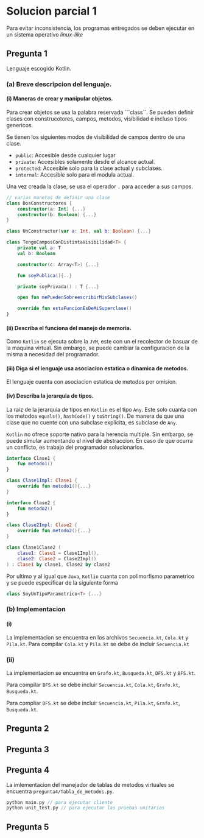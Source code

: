 # Solucion parcial 1
Para evitar inconsistencia, los programas entregados se deben ejecutar en un sistema operativo _linux-like_

## Pregunta 1
Lenguaje escogido Kotlin.

### (a) Breve descripcion del lenguaje.
#### (i) Maneras de crear y manipular objetos.

Para crear objetos se usa la palabra reservada ```class``. Se pueden definir clases con construcotores, campos, metodos, visibilidad e incluso tipos genericos. 

Se tienen los siguientes modos de visibilidad de campos dentro de una clase.

- ```public```: Accesible desde cualquier lugar
- ```private```: Accesibles solamente desde el alcance actual.
- ```protected```: Accesible solo para la clase actual y subclases.
- ```internal```: Accesible solo para el modula actual.

Una vez creada la clase, se usa el operador ```.``` para acceder a sus campos.

```kt
// varias maneras de definir una clase
class DosConstructores {
    constructor(a: Int) {...}
    constructor(b: Boolean) {...}
}

class UnConstructur(var a: Int, val b: Boolean) {...}

class TengoCamposConDistintaVisibilidad<T> {
    private val a: T
    val b: Boolean

    constructor(c: Array<T>) {...}

    fun soyPublica(){..}

    private soyPrivada() : T {...}

    open fun mePuedenSobreescribirMisSubclases()

    override fun estaFuncionEsDeMiSuperclase()
}
```
#### (ii) Describa el funciona del manejo de memoria.
Como ```Kotlin``` se ejecuta sobre la ```JVM```, este con un el recolector de basuar de la maquina virtual. Sin embargo, se puede cambiar la configuracion de la misma a necesidad del programador.

#### (iii) Diga si el lenguaje usa asociacion estatica o dinamica de metodos.
El lenguaje cuenta con asociacion estatica de metodos por omision.

#### (iv) Describa la jerarquia de tipos.
La raiz de la jerarquia de tipos en ```Kotlin``` es el tipo ```Any```. Este solo cuanta con los metodos ```equals()```, ```hashCode()``` y ```toString()```. De manera de que una clase que no cuente con una subclase explicita, es subclase de ```Any```.

```Kotlin``` no ofrece soporte nativo para la herencia multiple. Sin embargo, se puede simular aumentando el nivel de abstraccion. En caso de que ocurra un conflicto, es trabajo del programador solucionarlos.

```kt
interface Clase1 {
    fun metodo1()
}

class Clase1Impl: Clase1 {
    override fun metodo1(){...}
}

interface Clase2 {
    fun metodo2()
}

class Clase2Impl: Clase2 {
    override fun metodo2(){...}
}

class Clase1Clase2 (
    clase1: Clase1 = Clase1Impl(),
    clase2: Clase2 = Clase2Impl()
) : Clase1 by clase1, Clase2 by clase2
```

Por ultimo y al igual que ```Java```, ```Kotlin``` cuanta con polimorfismo parametrico y se puede especificar de la siguiente forma

```kt
class SoyUnTipoParametrico<T> {...}
```


### (b) Implementacion
#### (i)
La implementacion se encuentra en los archivos ```Secuencia.kt```, ```Cola.kt``` y ```Pila.kt```. Para compilar ```Cola.kt``` y ```Pila.kt``` se debe de incluir ```Secuencia.kt```

### (ii)
La implementacion se encuentra en ```Grafo.kt```, ```Busqueda.kt```, ```DFS.kt``` y ```BFS.kt```. 

Para compilar ```BFS.kt``` se debe incluir ```Secuencia.kt```, ```Cola.kt```, ```Grafo.kt```, ```Busqueda.kt```.

Para compliar ```DFS.kt``` se debe incluir ```Secuencia.kt```, ```Pila.kt```, ```Grafo.kt```, ```Busqueda.kt```.


## Pregunta 2

## Pregunta 3

## Pregunta 4
La imlementacion del manejador de tablas de metodos virtuales se encuentra ```pregunta4/Tabla_de_metodos.py```.

```c
python main.py // para ejecutar cliente
python unit_test.py // para ejecutar las pruebas unitarias
```

## Pregunta 5